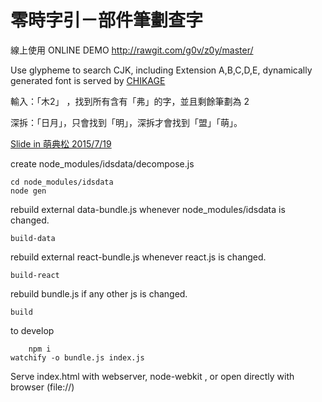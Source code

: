 # 零時字引－部件筆劃查字

線上使用 ONLINE DEMO <http://rawgit.com/g0v/z0y/master/>

Use glypheme to search CJK, including Extension A,B,C,D,E, dynamically generated font is served by [CHIKAGE](https://github.com/g0v/chikage)

輸入：「木2」 ，找到所有含有「弗」的字，並且剩餘筆劃為 2

深拆：「日月」，只會找到「明」，深拆才會找到「盟」「萌」。

[Slide in 萌典松 2015/7/19](https://docs.google.com/presentation/d/16MzEnhGiWYH2e5WMudW6Sc49BTWDf1_aicbFMU9nSrU/edit?usp=sharing)

create node_modules/idsdata/decompose.js

    cd node_modules/idsdata
    node gen

rebuild external data-bundle.js whenever node_modules/idsdata is changed.

    build-data

rebuild external react-bundle.js whenever react.js is changed.

    build-react

rebuild bundle.js if any other js is changed.

    build

to develop

		npm i
    watchify -o bundle.js index.js

Serve index.html with webserver, node-webkit , or open directly with browser (file://)




